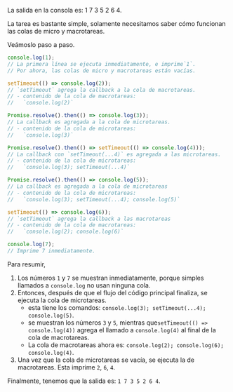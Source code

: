 La salida en la consola es: 1 7 3 5 2 6 4.

La tarea es bastante simple, solamente necesitamos saber cómo funcionan las colas de micro y macrotareas.

Veámoslo paso a paso.

```js
console.log(1);
// La primera línea se ejecuta inmediatamente, e imprime`1`.
// Por ahora, las colas de micro y macrotareas están vacías.

setTimeout(() => console.log(2));
// `setTimeout` agrega la callback a la cola de macrotareas.
// - contenido de la cola de macrotareas:
//   `console.log(2)`

Promise.resolve().then(() => console.log(3));
// La callback es agregada a la cola de microtareas.
// - contenido de la cola de microtareas:
//   `console.log(3)`

Promise.resolve().then(() => setTimeout(() => console.log(4)));
// La callback con `setTimeout(...4)` es agregada a las microtareas.
// - contenido de la cola de microtareas:
//   `console.log(3); setTimeout(...4)`

Promise.resolve().then(() => console.log(5));
// La callback es agregada a la cola de microtareas
// - contenido de la cola de microtareas:
//   `console.log(3); setTimeout(...4); console.log(5)`

setTimeout(() => console.log(6));
// `setTimeout` agrega la callback a las macrotareas
// - contenido de la cola de macrotareas:
//   `console.log(2); console.log(6)`

console.log(7);
// Imprime 7 inmediatamente.
```

Para resumir,

1. Los números `1` y `7` se muestran inmediatamente, porque simples llamados a `console.log` no usan ninguna cola.
2. Entonces, después de que el flujo del código principal finaliza, se ejecuta la cola de microtareas.
    - esta tiene los comandos: `console.log(3); setTimeout(...4); console.log(5)`.
    - se muestran los números `3` y `5`, mientras que`setTimeout(() => console.log(4))` agrega el llamado a `console.log(4)` al final de la cola de macrotareas.
    - La cola de macrotareas ahora es: `console.log(2); console.log(6); console.log(4)`.
3. Una vez que la cola de microtareas se vacía, se ejecuta la de macrotareas. Esta imprime `2`, `6`, `4`.

Finalmente, tenemos que la salida es: `1 7 3 5 2 6 4`.
